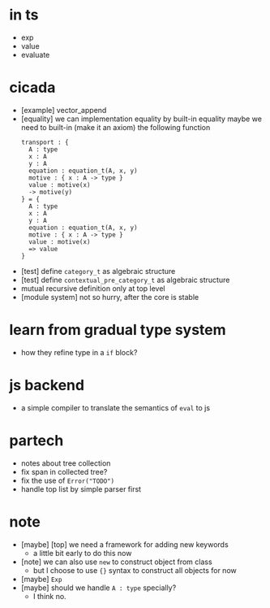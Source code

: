# in ts
- exp
- value
- evaluate
# cicada
- [example] vector_append
- [equality] we can implementation equality by built-in equality
  maybe we need to built-in (make it an axiom) the following function
  ``` cicada
  transport : {
    A : type
    x : A
    y : A
    equation : equation_t(A, x, y)
    motive : { x : A -> type }
    value : motive(x)
    -> motive(y)
  } = {
    A : type
    x : A
    y : A
    equation : equation_t(A, x, y)
    motive : { x : A -> type }
    value : motive(x)
    => value
  }
  ```
- [test] define `category_t` as algebraic structure
- [test] define  `contextual_pre_category_t` as algebraic structure
- mutual recursive definition only at top level
- [module system] not so hurry, after the core is stable
# learn from gradual type system
- how they refine type in a `if` block?
# js backend
- a simple compiler to translate the semantics of `eval` to js
# partech
- notes about tree collection
- fix span in collected tree?
- fix the use of `Error("TODO")`
- handle top list by simple parser first
# note
- [maybe] [top] we need a framework for adding new keywords
  - a little bit early to do this now
- [note] we can also use `new` to construct object from class
  - but I choose to use `{}` syntax to construct all objects for now
- [maybe] `Exp`
- [maybe] should we handle `A : type` specially?
  - I think no.
